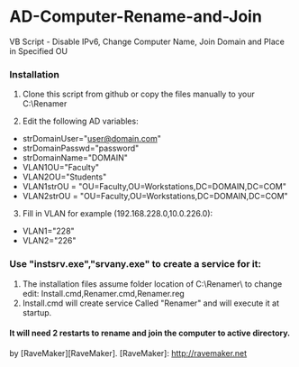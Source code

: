 AD-Computer-Rename-and-Join
===========================

VB Script - Disable IPv6, Change Computer Name, Join Domain and Place in Specified OU

### Installation

1. Clone this script from github or copy the files manually to your C:\Renamer

2. Edit the following AD variables:
 - strDomainUser="user@domain.com"
 - strDomainPasswd="password"
 - strDomainName="DOMAIN"
 - VLAN1OU="Faculty"
 - VLAN2OU="Students"
 - VLAN1strOU = "OU=Faculty,OU=Workstations,DC=DOMAIN,DC=COM"
 - VLAN2strOU = "OU=Faculty,OU=Workstations,DC=DOMAIN,DC=COM"

3. Fill in VLAN for example (192.168.228.0,10.0.226.0):
 - VLAN1="228"
 - VLAN2="226"

### Use "instsrv.exe","srvany.exe" to create a service for it:
1. The installation files assume folder location of C:\Renamer\ to change edit:
 Install.cmd,Renamer.cmd,Renamer.reg
2. Install.cmd will create service Called "Renamer" and will execute it at startup.

#### It will need 2 restarts to rename and join the computer to active directory.

by [RaveMaker][RaveMaker].
[RaveMaker]: http://ravemaker.net
